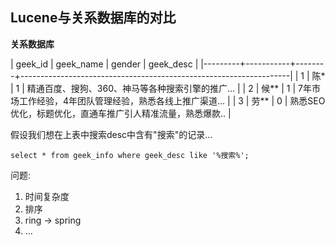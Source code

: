 ## Lucene与关系数据库的对比

**关系数据库**

| geek_id | geek_name | gender | geek_desc                                                         |
|---------+-----------+--------+-------------------------------------------------------------------|
|       1 | 陈*       |      1 | 精通百度、搜狗、360、神马等各种搜索引擎的推广... |
|       2 | 候**      |      1 | 7年市场工作经验，4年团队管理经验，熟悉各线上推广渠道...           |
|       3 | 劳**      |      0 | 熟悉SEO优化，标题优化，直通车推广引人精准流量，熟悉爆款..         |



假设我们想在上表中搜索desc中含有"搜索"的记录...

	select * from geek_info where geek_desc like '%搜索%';
	
问题:

1. 时间复杂度
2. 排序
3. ring -> spring
4. ...
